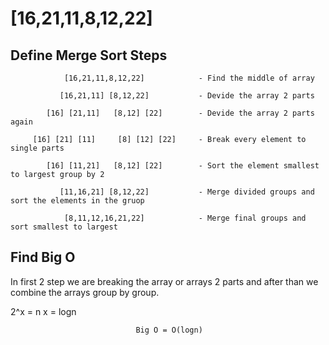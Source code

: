 # [16,21,11,8,12,22] 
## Define Merge Sort Steps




                [16,21,11,8,12,22]            - Find the middle of array
                
               [16,21,11] [8,12,22]           - Devide the array 2 parts 
              
            [16] [21,11]   [8,12] [22]        - Devide the array 2 parts again
           
         [16] [21] [11]     [8] [12] [22]     - Break every element to single parts
				
            [16] [11,21]   [8,12] [22]        - Sort the element smallest to largest group by 2
           
               [11,16,21] [8,12,22]           - Merge divided groups and sort the elements in the gruop
            
                [8,11,12,16,21,22]            - Merge final groups and sort smallest to largest
								
								
## Find Big O

In first 2 step we are breaking the array or arrays 2 parts and after than we combine the arrays group by group.

2^x = n
x = logn

								Big O = O(logn)


      
